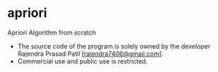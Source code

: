 # apriori
Apriori Algorithm from scratch

* The source code of the program is solely owned by the developer Rajendra Prasad Patil [rajendra7406@gmail.com].
* Commercial use and public use is restricted.
